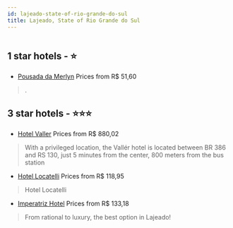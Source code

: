 ```yaml
---
id: lajeado-state-of-rio-grande-do-sul
title: Lajeado, State of Rio Grande do Sul
---
```


<center><img src="https://static.hotelurbano.com/reservas/prod0/8/8787/59f86c76a0b12_pousada-da-merlyn.PNG" alt="" /></center>


##  1 star hotels - ⭐️

-    [Pousada da Merlyn](https://us.hurb.com/hotels/lajeado/pousada-da-merlyn-8787?cmp=18055) Prices from R$ 51,60
   > .

##  3 star hotels - ⭐️⭐️⭐️

-    [Hotel Valler](https://us.hurb.com/hotels/lajeado/hotel-valler-6122?cmp=18055) Prices from R$ 880,02
   > With a privileged location, the Vallér hotel is located between BR 386 and RS 130, just 5 minutes from the center, 800 meters from the bus station
-    [Hotel Locatelli](https://us.hurb.com/hotels/lajeado/hotel-locatelli-17532?cmp=18055) Prices from R$ 118,95
   > Hotel Locatelli
-    [Imperatriz Hotel](https://us.hurb.com/hotels/lajeado/imperatriz-hotel-16960?cmp=18055) Prices from R$ 133,18
   > From rational to luxury, the best option in Lajeado!
